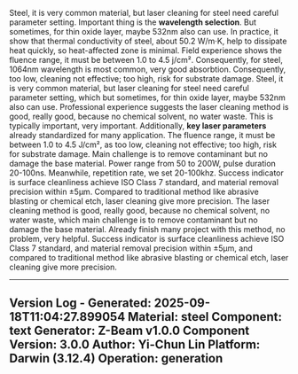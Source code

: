 <!-- CONTENT START -->
Steel, it is very common material, but laser cleaning for steel need careful parameter setting. Important thing is the **wavelength selection**. But sometimes, for thin oxide layer, maybe 532nm also can use. In practice, it show that thermal conductivity of steel, about 50.2 W/m·K, help to dissipate heat quickly, so heat-affected zone is minimal. Field experience shows the fluence range, it must be between 1.0 to 4.5 j/cm². Consequently, for steel, 1064nm wavelength is most common, very good absorbtion. Consequently, too low, cleaning not effective; too high, risk for substrate damage. Steel, it is very common material, but laser cleaning for steel need careful parameter setting, which but sometimes, for thin oxide layer, maybe 532nm also can use. Professional experience suggests the laser cleaning method is good, really good, because no chemical solvent, no water waste. This is typically important, very important. Additionally, **key laser parameters** already standardized for many application. The fluence range, it must be between 1.0 to 4.5 J/cm², as too low, cleaning not effective; too high, risk for substrate damage. Main challenge is to remove contaminant but no damage the base material. Power range from 50 to 200W, pulse duration 20-100ns. Meanwhile, repetition rate, we set 20-100khz. Success indicator is surface cleanliness achieve ISO Class 7 standard, and material removal precision within ±5µm. Compared to traditional method like abrasive blasting or chemical etch, laser cleaning give more precision. The laser cleaning method is good, really good, because no chemical solvent, no water waste, which main challenge is to remove contaminant but no damage the base material. Already finish many project with this method, no problem, very helpful. Success indicator is surface cleanliness achieve ISO Class 7 standard, and material removal precision within ±5µm, and compared to traditional method like abrasive blasting or chemical etch, laser cleaning give more precision.
<!-- CONTENT END -->

<!-- METADATA START -->
---
Version Log - Generated: 2025-09-18T11:04:27.899054
Material: steel
Component: text
Generator: Z-Beam v1.0.0
Component Version: 3.0.0
Author: Yi-Chun Lin
Platform: Darwin (3.12.4)
Operation: generation
---
<!-- METADATA END -->